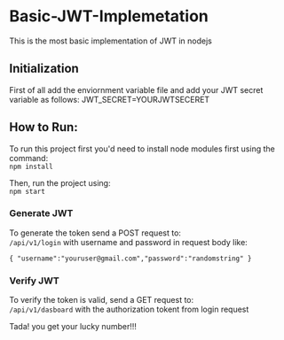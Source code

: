 ﻿# Basic-JWT-Implemetation

This is the most basic implementation of JWT in nodejs 

## Initialization
First of all add the enviornment variable file and add your JWT secret variable as follows:
JWT_SECRET=YOURJWTSECERET

## How to Run:
To run this project first you'd need to install node modules first using the command:</br>
```npm install ```

Then, run the project using: </br>
``` npm start ```

### Generate JWT 
To generate the token send a POST request to: </br>
``` /api/v1/login ```
with username and password in request body like: 
``` 
{ "username":"youruser@gmail.com","password":"randomstring" } 
````

### Verify JWT 
To verify the token is valid, send a GET request to: </br> 
``` /api/v1/dasboard ```
with the authorization tokent from login request 

Tada! you get your lucky number!!!
